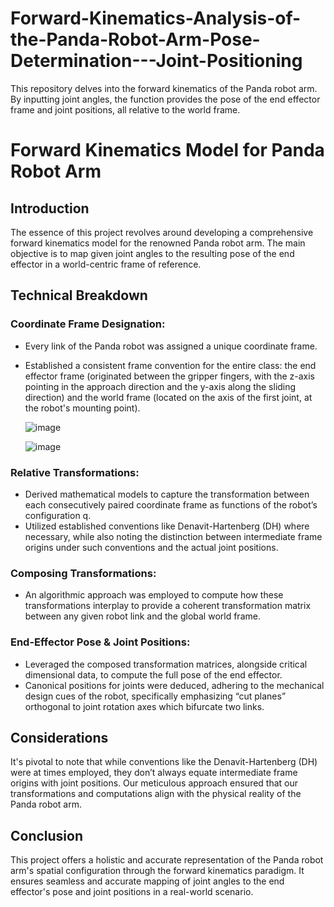 # Forward-Kinematics-Analysis-of-the-Panda-Robot-Arm-Pose-Determination---Joint-Positioning
This repository delves into the forward kinematics of the Panda robot arm. By inputting joint angles, the function provides the pose of the end effector frame and joint positions, all relative to the world frame. 


# Forward Kinematics Model for Panda Robot Arm

## Introduction

The essence of this project revolves around developing a comprehensive forward kinematics model for the renowned Panda robot arm. The main objective is to map given joint angles to the resulting pose of the end effector in a world-centric frame of reference.

## Technical Breakdown

### Coordinate Frame Designation:
- Every link of the Panda robot was assigned a unique coordinate frame.
- Established a consistent frame convention for the entire class: the end effector frame (originated between the gripper fingers, with the z-axis pointing in the approach direction and the y-axis along the sliding direction) and the world frame (located on the axis of the first joint, at the robot's mounting point).

  ![image](https://github.com/Saibernard/Forward-Kinematics-Analysis-of-the-Panda-Robot-Arm-Pose-Determination---Joint-Positioning/assets/112599512/30663e43-90e2-416b-8837-ff636e5ddceb)
  
  ![image](https://github.com/Saibernard/Forward-Kinematics-Analysis-of-the-Panda-Robot-Arm-Pose-Determination---Joint-Positioning/assets/112599512/b54547fc-da7e-4c68-8ecb-85c1f042307d)



### Relative Transformations:
- Derived mathematical models to capture the transformation between each consecutively paired coordinate frame as functions of the robot’s configuration q.
- Utilized established conventions like Denavit-Hartenberg (DH) where necessary, while also noting the distinction between intermediate frame origins under such conventions and the actual joint positions.

### Composing Transformations:
- An algorithmic approach was employed to compute how these transformations interplay to provide a coherent transformation matrix between any given robot link and the global world frame.

### End-Effector Pose & Joint Positions:
- Leveraged the composed transformation matrices, alongside critical dimensional data, to compute the full pose of the end effector.
- Canonical positions for joints were deduced, adhering to the mechanical design cues of the robot, specifically emphasizing “cut planes” orthogonal to joint rotation axes which bifurcate two links.

## Considerations

It's pivotal to note that while conventions like the Denavit-Hartenberg (DH) were at times employed, they don’t always equate intermediate frame origins with joint positions. Our meticulous approach ensured that our transformations and computations align with the physical reality of the Panda robot arm.

## Conclusion

This project offers a holistic and accurate representation of the Panda robot arm's spatial configuration through the forward kinematics paradigm. It ensures seamless and accurate mapping of joint angles to the end effector's pose and joint positions in a real-world scenario.
